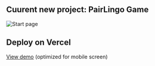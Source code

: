 ## Cuurent new project: PairLingo Game

![Start page](https://github.com/NirachaMarchett/couple-vocabs-game/assets/135506311/34fa48a5-fcec-43ac-b988-8e8cdc21a99e)



## Deploy on Vercel
[View demo](https://couple-vocabs-game.vercel.app/) (optimized for mobile screen)
